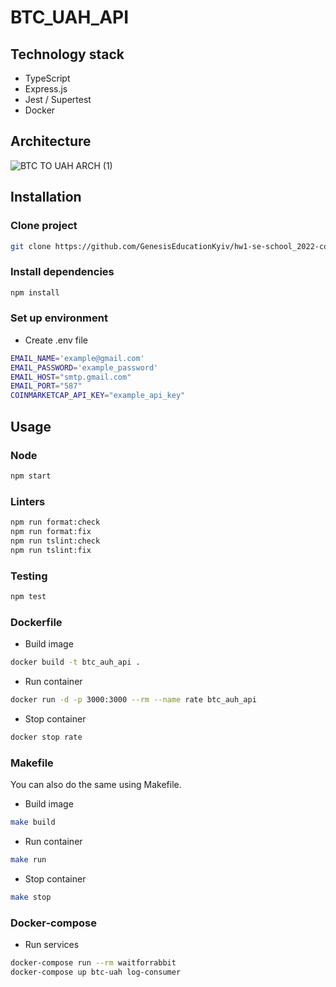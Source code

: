 # BTC_UAH_API

## Technology stack

-   TypeScript
-   Express.js
-   Jest / Supertest
-   Docker

## Architecture
![BTC TO UAH ARCH (1)](https://user-images.githubusercontent.com/65043455/192067123-8ef1ea32-21f0-4a31-8174-11f21ab91373.png)


## Installation

### Clone project

```bash
git clone https://github.com/GenesisEducationKyiv/hw1-se-school_2022-code-review-DHushchin
```

### Install dependencies

```bash
npm install
```

### Set up environment

-   Create .env file

```bash
EMAIL_NAME='example@gmail.com'
EMAIL_PASSWORD='example_password'
EMAIL_HOST="smtp.gmail.com"
EMAIL_PORT="587"
COINMARKETCAP_API_KEY="example_api_key"
```

## Usage

### Node

```bash
npm start
```

### Linters

```bash
npm run format:check
npm run format:fix
npm run tslint:check
npm run tslint:fix
```

### Testing

```bash
npm test
```

### Dockerfile

-   Build image

```bash
docker build -t btc_auh_api .
```

-   Run container

```bash
docker run -d -p 3000:3000 --rm --name rate btc_auh_api
```

-   Stop container

```bash
docker stop rate
```

### Makefile

You can also do the same using Makefile.

-   Build image

```bash
make build
```

-   Run container

```bash
make run
```

-   Stop container

```bash
make stop
```

### Docker-compose

-   Run services

```bash
docker-compose run --rm waitforrabbit
docker-compose up btc-uah log-consumer
```